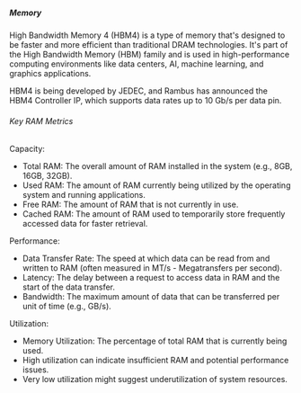 ##### Memory

High Bandwidth Memory 4 (HBM4) is a type of memory that's designed to be faster and more efficient than traditional DRAM technologies. It's part of the High Bandwidth Memory (HBM) family and is used in high-performance computing environments like data centers, AI, machine learning, and graphics applications. 

HBM4 is being developed by JEDEC, and Rambus has announced the HBM4 Controller IP, which supports data rates up to 10 Gb/s per data pin.

###### Key RAM Metrics

Capacity:
- Total RAM: The overall amount of RAM installed in the system (e.g., 8GB, 16GB, 32GB).   
- Used RAM: The amount of RAM currently being utilized by the operating system and running applications.   
- Free RAM: The amount of RAM that is not currently in use.   
- Cached RAM: The amount of RAM used to temporarily store frequently accessed data for faster retrieval.   

Performance:
- Data Transfer Rate: The speed at which data can be read from and written to RAM (often measured in MT/s - Megatransfers per second).   
- Latency: The delay between a request to access data in RAM and the start of the data transfer.
- Bandwidth: The maximum amount of data that can be transferred per unit of time (e.g., GB/s).   

Utilization:
- Memory Utilization: The percentage of total RAM that is currently being used.
- High utilization can indicate insufficient RAM and potential performance issues.   
- Very low utilization might suggest underutilization of system resources.